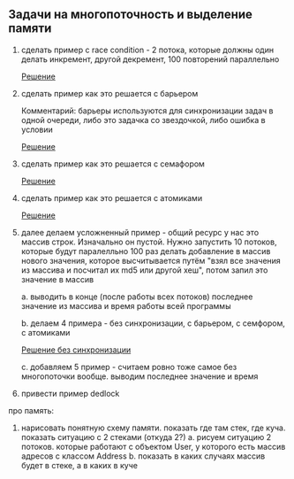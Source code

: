 
## Задачи на многопоточность и выделение памяти 

1. сделать пример с race condition - 2 потока, которые должны один делать инкремент, другой декремент, 100 повторений параллельно

    [Решение](example1/race-condition-1.playground/Contents.swift)
    
2. сделать пример как это решается с барьером

    Комментарий: барьеры используются для синхронизации задач в одной очереди, либо это задачка со звездочкой, либо ошибка в условии
    
    [Решение](example2/race-condition-2.playground/Contents.swift)
    
3. сделать пример как это решается с семафором

    [Решение](example3/race-condition-3.playground/Contents.swift)
    
4. сделать пример как это решается с атомиками

    [Решение](example4/race-condition-4.playground/Contents.swift)

5. далее делаем усложненный пример - общий ресурс у нас это массив строк. Изначально он пустой. Нужно запустить 10 потоков, которые будут паралелльно 100 раз делать добавление в массив нового значения, которое высчитывается путём "взял все значения из массива и посчитал их md5 или другой хеш", потом запил это значение в массив

    a. выводить в конце (после работы всех потоков) последнее значение из массива и время работы всей программы
    
    b. делаем 4 примера - без синхронизации, с барьером, с семфором, с атомиками
    
    [Решение без синхронизации](example5/example5a/race-condition-5.playground/Contents.swift)
    
    c. добавляем 5 пример - считаем ровно тоже самое без многопоточки вообще. выводим последнее значение и время
6. привести пример dedlock

про память:
1. нарисовать понятную схему памяти. показать где там стек, где куча. показать ситуацию с 2 стеками (откуда 2?)
    a. рисуем ситуацию 2 потоков. которые работают с объектом User, у которого есть массив адресов с классом Address
    b. показать в каких случаях массив будет в стеке, а в каких в куче
